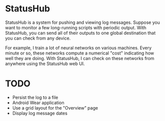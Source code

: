 # StatusHub

StatusHub is a system for pushing and viewing log messages. Suppose you want to monitor a few long-running scripts with periodic output. With StatusHub, you can send all of their outputs to one global destination that you can check from any device.

For example, I train a lot of neural networks on various machines. Every minute or so, these networks compute a numerical "cost" indicating how well they are doing. With StatusHub, I can check on these networks from anywhere using the StatusHub web UI.

# TODO

 * Persist the log to a file
 * Android Wear application
 * Use a grid layout for the "Overview" page
 * Display log message dates
